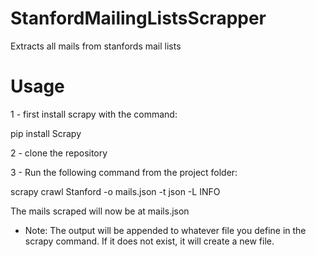 # StanfordMailingListsScrapper
Extracts all mails from stanfords mail lists


# Usage
1 - first install scrapy with the command:

pip install Scrapy

2 - clone the repository

3 - Run the following command from the project folder:

scrapy crawl Stanford -o mails.json -t json -L INFO

The mails scraped will now be at mails.json

* Note: The output will be appended to whatever file you define in the scrapy command. If it does not exist, it will create a new file.


